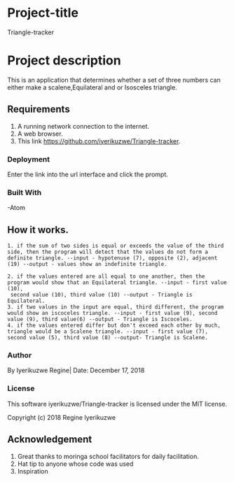 # Project-title
Triangle-tracker

# Project description
This is an application that determines whether a set of three numbers can either make a scalene,Equilateral and or Isosceles triangle.

## Requirements
1.  A running network connection to the internet.
2.  A web browser.
3.  This link https://github.com/iyerikuzwe/Triangle-tracker.
### Deployment
Enter the link into the url interface and click the prompt.

### Built With
-Atom

## How it works.

    1. if the sum of two sides is equal or exceeds the value of the third side, then the program will detect that the values do not form a definite triangle. --input - hypotenuse (7), opposite (2), adjacent (19) --output - values show an indefinite triangle.

    2. if the values entered are all equal to one another, then the program would show that an Equilateral triangle. --input - first value (10),
     second value (10), third value (10) --output - Triangle is Equilateral.
    3. if two values in the input are equal, third different, the program would show an iscoceles triangle. --input - first value (9), second value (9), third value(6) --output - Triangle is Iscoceles. 
    4. if the values entered differ but don't exceed each other by much, triangle would be a Scalene triangle. --input - first value (7), second value (5), third value (8) --output- Triangle is Scalene.
### Author
By Iyerikuzwe Regine| Date: December 17, 2018

### License
 This software iyerikuzwe/Triangle-tracker is licensed under the MIT license.

Copyright (c) 2018 Regine Iyerikuzwe
## Acknowledgement
1.  Great thanks to moringa school facilitators for daily facilitation.
2.  Hat tip to anyone whose code was used
3.  Inspiration

